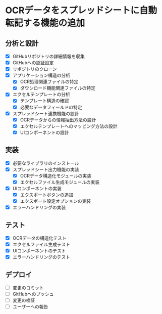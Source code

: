 # OCRデータをスプレッドシートに自動転記する機能の追加

## 分析と設計
- [x] GitHubリポジトリの詳細情報を収集
- [x] GitHubへの認証設定
- [x] リポジトリのクローン
- [x] アプリケーション構造の分析
  - [x] OCR処理関連ファイルの特定
  - [x] ダウンロード機能関連ファイルの特定
- [x] エクセルテンプレートの分析
  - [x] テンプレート構造の確認
  - [x] 必要なデータフィールドの特定
- [x] スプレッドシート連携機能の設計
  - [x] OCRデータからの情報抽出方法の設計
  - [x] エクセルテンプレートへのマッピング方法の設計
  - [x] UIコンポーネントの設計

## 実装
- [x] 必要なライブラリのインストール
- [x] スプレッドシート出力機能の実装
  - [x] OCRデータ構造化モジュールの実装
  - [x] エクセルファイル生成モジュールの実装
- [x] UIコンポーネントの実装
  - [x] エクスポートボタンの追加
  - [x] エクスポート設定オプションの実装
- [x] エラーハンドリングの実装

## テスト
- [x] OCRデータの構造化テスト
- [x] エクセルファイル生成テスト
- [x] UIコンポーネントのテスト
- [x] エラーハンドリングのテスト

## デプロイ
- [ ] 変更のコミット
- [ ] GitHubへのプッシュ
- [ ] 変更の検証
- [ ] ユーザーへの報告
